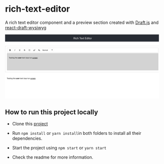 # rich-text-editor

A rich text editor component and a preview section created with [Draft.js](https://github.com/facebook/draft-js)
and [react-draft-wysiwyg](https://github.com/jpuri/react-draft-wysiwyg)

![screen-preview](images/screen-preview.png)

## How to run this project locally

- Clone this [project](https://github.com/obalax/rich-text-editor)

- Run `npm install` or `yarn install`in both folders to install all their dependencies.

- Start the project using `npm start` or `yarn start`

- Check the readme for more information.
